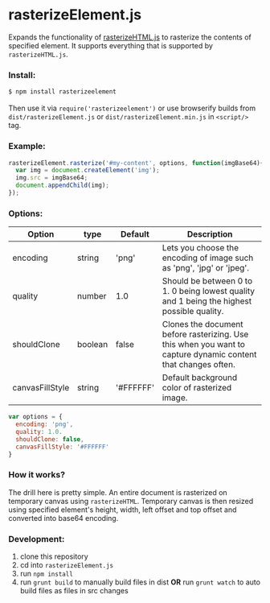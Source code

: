 # rasterizeElement.js
Expands the functionality of [rasterizeHTML.js](https://github.com/cburgmer/rasterizeHTML.js) to rasterize the contents of specified element. It supports everything that is supported by `rasterizeHTML.js`. 

### Install:
`$ npm install rasterizeelement` <br /><br />
Then use it via `require('rasterizeelement')` or use browserify builds from `dist/rasterizeElement.js` or `dist/rasterizeElement.min.js` in `<script/>` tag.

### Example:
```javascript
rasterizeElement.rasterize('#my-content', options, function(imgBase64){
  var img = document.createElement('img');
  img.src = imgBase64;
  document.appendChild(img);
});
```
### Options:

Option | type | Default | Description
--- | --- | --- | ---
encoding | string |'png' | Lets you choose the encoding of image such as 'png', 'jpg' or 'jpeg'.
quality | number| 1.0 | Should be between 0 to 1. 0 being lowest quality and 1 being the highest possible quality.
shouldClone | boolean | false | Clones the document before rasterizing. Use this when you want to capture dynamic content that changes often.
canvasFillStyle | string | '#FFFFFF' | Default background color of rasterized image. 

```javascript
var options = {
  encoding: 'png',
  quality: 1.0.
  shouldClone: false,
  canvasFillStyle: '#FFFFFF'
}
```

### How it works?
The drill here is pretty simple. An entire document is rasterized on temporary canvas using `rasterizeHTML`. Temporary canvas is then resized using specified element's height, width, left offset and top offset and converted into base64 encoding.

### Development:
1. clone this repository
2. cd into `rasterizeElement.js`
2. run `npm install`
3. run `grunt build` to manually build files in dist **OR** run `grunt watch` to auto build files as files in src changes 


 

